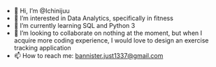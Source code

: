 - 👋 Hi, I’m @Ichinijuu
- 👀 I’m interested in Data Analytics, specifically in fitness
- 🌱 I’m currently learning SQL and Python 3
- 💞️ I’m looking to collaborate on nothing at the moment, but when I acquire more coding experience, I would love to design an exercise tracking application
- 📫 How to reach me: bannister.just1337@gmail.com

<!---
Ichinijuu/Ichinijuu is a ✨ special ✨ repository because its `README.md` (this file) appears on your GitHub profile.
You can click the Preview link to take a look at your changes.
--->
